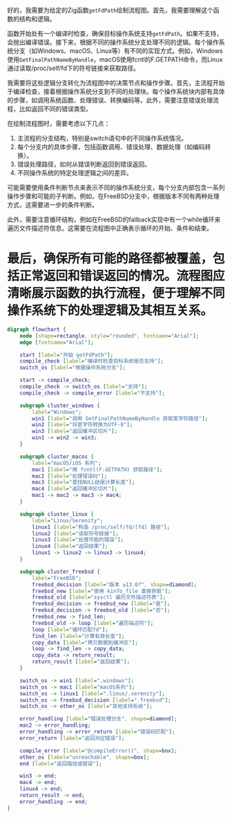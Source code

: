 好的，我需要为给定的Zig函数`getFdPath`绘制流程图。首先，我需要理解这个函数的结构和逻辑。

函数开始处有一个编译时检查，确保目标操作系统支持`getFdPath`。如果不支持，会抛出编译错误。接下来，根据不同的操作系统分支处理不同的逻辑。每个操作系统分支（如Windows、macOS、Linux等）有不同的实现方式。例如，Windows使用`GetFinalPathNameByHandle`，macOS使用fcntl的F.GETPATH命令，而Linux通过读取/proc/self/fd下的符号链接来获取路径。

我需要将这些逻辑分支转化为流程图中的决策节点和操作步骤。首先，主流程开始于编译检查，接着根据操作系统分支到不同的处理块。每个操作系统块内部有具体的步骤，如调用系统函数、处理错误、转换编码等。此外，需要注意错误处理流程，比如返回不同的错误类型。

在绘制流程图时，需要考虑以下几点：
1. 主流程的分支结构，特别是switch语句中的不同操作系统情况。
2. 每个分支内的具体步骤，包括函数调用、错误处理、数据处理（如编码转换）。
3. 错误处理路径，如何从错误判断返回到错误返回。
4. 不同操作系统的特定处理逻辑之间的差异。

可能需要使用条件判断节点来表示不同的操作系统分支，每个分支内部包含一系列操作步骤和可能的子判断。例如，在FreeBSD分支中，根据版本不同有两种处理方式，这需要进一步的条件判断。

此外，需要注意循环结构，例如在FreeBSD的fallback实现中有一个while循环来遍历文件描述符信息。这需要在流程图中正确表示循环的开始、条件和结束。

最后，确保所有可能的路径都被覆盖，包括正常返回和错误返回的情况。流程图应清晰展示函数的执行流程，便于理解不同操作系统下的处理逻辑及其相互关系。
================================================
```dot
digraph flowchart {
    node [shape=rectangle, style="rounded", fontname="Arial"];
    edge [fontname="Arial"];

    start [label="开始 getFdPath"];
    compile_check [label="编译时检查目标系统是否支持"];
    switch_os [label="根据操作系统分支"];

    start -> compile_check;
    compile_check -> switch_os [label="支持"];
    compile_check -> compile_error [label="不支持"];

    subgraph cluster_windows {
        label="Windows";
        win1 [label="调用 GetFinalPathNameByHandle 获取宽字符路径"];
        win2 [label="将宽字符转换为UTF-8"];
        win3 [label="返回缓冲区切片"];
        win1 -> win2 -> win3;
    }

    subgraph cluster_macos {
        label="macOS/iOS 系列";
        mac1 [label="用 fcntl(F.GETPATH) 获取路径"];
        mac2 [label="处理错误码"];
        mac3 [label="查找NULL结尾计算长度"];
        mac4 [label="返回缓冲区切片"];
        mac1 -> mac2 -> mac3 -> mac4;
    }

    subgraph cluster_linux {
        label="Linux/Serenity";
        linux1 [label="构造 /proc/self/fd/[fd] 路径"];
        linux2 [label="读取符号链接"];
        linux3 [label="处理可能的错误"];
        linux4 [label="返回结果"];
        linux1 -> linux2 -> linux3 -> linux4;
    }

    subgraph cluster_freebsd {
        label="FreeBSD";
        freebsd_decision [label="版本 ≥13.0?", shape=diamond];
        freebsd_new [label="使用 kinfo_file 直接获取"];
        freebsd_old [label="sysctl 遍历文件描述符表"];
        freebsd_decision -> freebsd_new [label="是"];
        freebsd_decision -> freebsd_old [label="否"];
        freebsd_new -> find_len;
        freebsd_old -> loop [label="遍历描述符"];
        loop [label="循环匹配fd"];
        find_len [label="计算有效长度"];
        copy_data [label="拷贝数据到缓冲区"];
        loop -> find_len -> copy_data;
        copy_data -> return_result;
        return_result [label="返回结果"];
    }

    switch_os -> win1 [label=".windows"];
    switch_os -> mac1 [label="macOS系列"];
    switch_os -> linux1 [label=".linux/.serenity"];
    switch_os -> freebsd_decision [label=".freebsd"];
    switch_os -> other_os [label="其他支持系统"];

    error_handling [label="错误处理分支", shape=diamond];
    mac2 -> error_handling;
    error_handling -> error_return [label="错误码匹配"];
    error_return [label="返回对应错误"];

    compile_error [label="@compileError()", shape=box];
    other_os [label="unreachable", shape=box];
    end [label="返回路径或错误"];

    win3 -> end;
    mac4 -> end;
    linux4 -> end;
    return_result -> end;
    error_handling -> end;
}
```